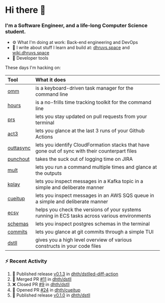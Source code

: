Hi there 👋
===

### I'm a Software Engineer, and a life-long Computer Science student.


- ⚙️  What I'm doing at work: Back-end engineering and DevOps
- 🌱 I write about stuff I learn and build at:
    [dhruvs.space](https://dhruvs.space) and [wiki.dhruvs.space](https://wiki.dhruvs.space)
- 💙 Developer tools

These days I'm hacking on:

| Tool                                           | What it does                                                                                    |
|:-----------------------------------------------|:------------------------------------------------------------------------------------------------|
| [omm](https://github.com/dhth/omm)             | is a keyboard-driven task manager for the command line                                          |
| [hours](https://github.com/dhth/hours)         | is a no-frills time tracking toolkit for the command line                                       |
| [prs](https://github.com/dhth/prs)             | lets you stay updated on pull requests from your terminal                                       |
| [act3](https://github.com/dhth/act3)           | lets you glance at the last 3 runs of your Github Actions                                       |
| [outtasync](https://github.com/dhth/outtasync) | lets you identify CloudFormation stacks that have gone out of sync with their counterpart files |
| [punchout](https://github.com/dhth/punchout)   | takes the suck out of logging time on JIRA                                                      |
| [mult](https://github.com/dhth/mult)           | lets you run a command multiple times and glance at the outputs                                 |
| [kplay](https://github.com/dhth/kplay)         | lets you inspect messages in a Kafka topic in a simple and deliberate manner                    |
| [cueitup](https://github.com/dhth/cueitup)     | lets you inspect messages in an AWS SQS queue in a simple and deliberate manner                 |
| [ecsv](https://github.com/dhth/ecsv)           | helps you check the versions of your systems running in ECS tasks across various environments   |
| [schemas](https://github.com/dhth/schemas)     | lets you inspect postgres schemas in the terminal                                               |
| [commits](https://github.com/dhth/commits)     | lets you glance at git commits through a simple TUI                                             |
| [dstll](https://github.com/dhth/dstll)         | gives you a high level overview of various constructs in your code files                        |

### :zap: Recent Activity

<!--START_SECTION:activity-->
1. 🚀 Published release [v0.1.3](https://github.com/dhth/dstlled-diff-action/releases/tag/v0.1.3) in [dhth/dstlled-diff-action](https://github.com/dhth/dstlled-diff-action)
2. 🎉 Merged PR [#11](https://github.com/dhth/dstll/pull/11) in [dhth/dstll](https://github.com/dhth/dstll)
3. ❌ Closed PR [#9](https://github.com/dhth/dstll/pull/9) in [dhth/dstll](https://github.com/dhth/dstll)
4. 💪 Opened PR [#24](https://github.com/dhth/cueitup/pull/24) in [dhth/cueitup](https://github.com/dhth/cueitup)
5. 🚀 Published release [v0.1.0](https://github.com/dhth/dstll/releases/tag/v0.1.0) in [dhth/dstll](https://github.com/dhth/dstll)
<!--END_SECTION:activity-->
